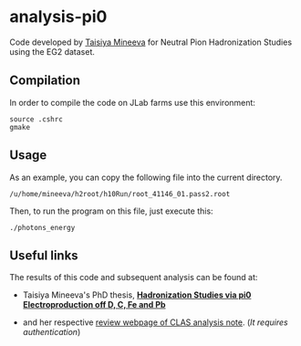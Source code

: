 # analysis-pi0

Code developed by [Taisiya Mineeva](taya.mineeva@gmail.com) for Neutral Pion Hadronization Studies using the EG2 dataset.

## Compilation

In order to compile the code on JLab farms use this environment:
```
source .cshrc
gmake
```

## Usage

As an example, you can copy the following file into the current directory.
```
/u/home/mineeva/h2root/h10Run/root_41146_01.pass2.root
```

Then, to run the program on this file, just execute this:
```
./photons_energy
```

## Useful links

The results of this code and subsequent analysis can be found at:

* Taisiya Mineeva's PhD thesis, [**Hadronization Studies via pi0 Electroproduction off D, C, Fe and Pb**](https://www.jlab.org/Hall-B/general/thesis/Mineeva_thesis.pdf)

* and her respective [review webpage of CLAS analysis note](https://www.jlab.org/Hall-B/secure/eg2/taya/review.html). (*It requires authentication*)
